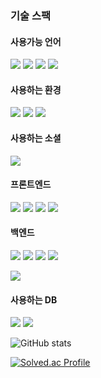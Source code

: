 ### 기술 스팩

#### 사용가능 언어
<img src="https://img.shields.io/badge/node.js-339933?style=for-the-badge&logo=node.js&logoColor=fff"/> <img src="https://img.shields.io/badge/java-%23ED8B00.svg?style=for-the-badge&logo=java&logoColor=white"/> <img src="https://img.shields.io/badge/kotlin-%237F52FF.svg?style=for-the-badge&logo=kotlin&logoColor=white"/> <img src="https://img.shields.io/badge/python-3670A0?style=for-the-badge&logo=python&logoColor=ffdd54"/>

#### 사용하는 환경
<img src="https://img.shields.io/badge/Linux-FCC624?style=for-the-badge&logo=linux&logoColor=black"/> <img src="https://img.shields.io/badge/Ubuntu-E95420?style=for-the-badge&logo=ubuntu&logoColor=white"/> <img src="https://img.shields.io/badge/Windows-0078D6?style=for-the-badge&logo=windows&logoColor=white"/>

#### 사용하는 소셜
<img src="https://img.shields.io/badge/Discord-%237289DA.svg?style=for-the-badge&logo=discord&logoColor=white"/>

#### 프론트엔드
<img src="https://img.shields.io/badge/html5-1572B6?style=for-the-badge&logo=html5&logoColor=fff"/> <img src="https://img.shields.io/badge/css3-E34F26?style=for-the-badge&logo=css3&logoColor=fff"/> <img src="https://img.shields.io/badge/vanilla js-F7DF1E?style=for-the-badge&logo=javascript&logoColor=fff"/> <img src="https://img.shields.io/badge/php-%23777BB4.svg?style=for-the-badge&logo=php&logoColor=white"/> 

#### 백엔드
<img src="https://img.shields.io/badge/node.js-339933?style=for-the-badge&logo=node.js&logoColor=fff"/> <img src="https://img.shields.io/badge/java-%23ED8B00.svg?style=for-the-badge&logo=java&logoColor=white"/> <img src="https://img.shields.io/badge/kotlin-%237F52FF.svg?style=for-the-badge&logo=kotlin&logoColor=white"/> <img src="https://img.shields.io/badge/python-3670A0?style=for-the-badge&logo=python&logoColor=ffdd54"/>

<img src="https://img.shields.io/badge/express-000?style=for-the-badge&logo=express&logoColor=fff"/>

#### 사용하는 DB

<img src="https://img.shields.io/badge/mysql-4479A1?style=for-the-badge&logo=mysql&logoColor=fff"/> <img src="https://img.shields.io/badge/mongodb-47A248?style=for-the-badge&logo=mongodb&logoColor=fff"/>

![GitHub stats](https://github-readme-stats.vercel.app/api?username=Shura0110&show_icons=true)

[![Solved.ac Profile](http://mazassumnida.wtf/api/v2/generate_badge?boj=Shura0110)](https://solved.ac/Shura0110/)  
